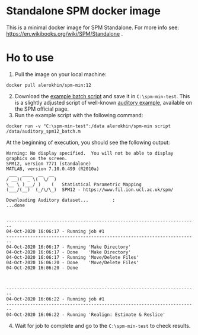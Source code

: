 # Standalone SPM docker image
This is a minimal docker image for SPM Standalone. For more info see: https://en.wikibooks.org/wiki/SPM/Standalone .

# Ho to use
1. Pull the image on your local machine:
```
docker pull alerokhin/spm-min:12
```
2. Download the [example batch script](https://raw.githubusercontent.com/commandercool/spm-min/main/auditory_spm12_batch.m) and save it in `C:\spm-min-test`.
This is a slightly adjusted script of well-known [auditory example](https://www.fil.ion.ucl.ac.uk/spm/data/auditory/), available on the SPM official page.
3. Run the example script with the following command:
```
docker run -v "C:\spm-min-test":/data alerokhin/spm-min script /data/auditory_spm12_batch.m
```
At the beginning of execution, you should see the following output:
```
Warning: No display specified.  You will not be able to display graphics on the screen.
SPM12, version 7771 (standalone)
MATLAB, version 7.10.0.499 (R2010a)
 ___  ____  __  __
/ __)(  _ \(  \/  )
\__ \ )___/ )    (   Statistical Parametric Mapping
(___/(__)  (_/\/\_)  SPM12 - https://www.fil.ion.ucl.ac.uk/spm/

Downloading Auditory dataset...         :                        ...done


------------------------------------------------------------------------
04-Oct-2020 16:06:17 - Running job #1
------------------------------------------------------------------------
04-Oct-2020 16:06:17 - Running 'Make Directory'
04-Oct-2020 16:06:17 - Done    'Make Directory'
04-Oct-2020 16:06:17 - Running 'Move/Delete Files'
04-Oct-2020 16:06:20 - Done    'Move/Delete Files'
04-Oct-2020 16:06:20 - Done



------------------------------------------------------------------------
04-Oct-2020 16:06:22 - Running job #1
------------------------------------------------------------------------
04-Oct-2020 16:06:22 - Running 'Realign: Estimate & Reslice'
```
4. Wait for job to complete and go to the `C:\spm-min-test` to check results.
